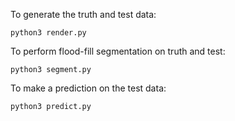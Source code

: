 To generate the truth and test data:

```
python3 render.py
```

To perform flood-fill segmentation on truth and test:

```
python3 segment.py
```

To make a prediction on the test data:

```
python3 predict.py
```



